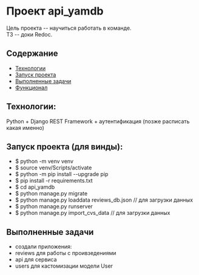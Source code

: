 # Проект api_yamdb
Цель проекта -- научиться работать в команде.   
ТЗ -- доки Redoc.

## Содержание
- [Технологии](#технологии)
- [Запуск проекта](#запуск-проекта)
- [Выполненные задачи](#задачи)
- [Функционал](#функционал)

## Технологии:
Python + Django REST Framework + аутентификация (позже расписать какая именно)


## Запуск проекта (для винды):
- $ python -m venv venv
- $ source venv/Scripts/activate
- $ python -m pip install --upgrade pip
- $ pip install -r requirements.txt
- $ cd api_yamdb
- $ python manage.py migrate
- $ python manage.py loaddata reviews_db.json // для загрузки данных
- $ python manage.py runserver
- $ python manage.py import_cvs_data // для загрузки данных


## Выполненные задачи
- создали приложения:
- reviews для работы с проивзедениями
- api для сервиса
- users для кастомизации модели User 
